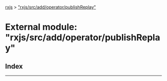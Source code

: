 [rxjs](../README.md) > ["rxjs/src/add/operator/publishReplay"](../modules/_rxjs_src_add_operator_publishreplay_.md)

# External module: "rxjs/src/add/operator/publishReplay"

## Index

---


